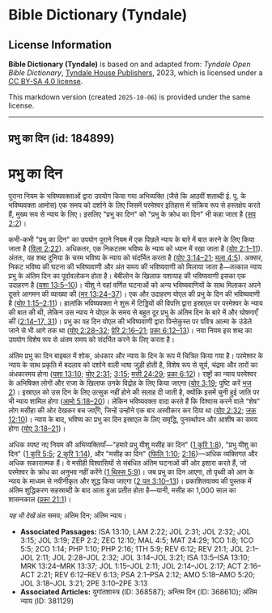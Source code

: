 # Bible Dictionary (Tyndale)

## License Information

**Bible Dictionary (Tyndale)** is based on and adapted from: _Tyndale Open Bible Dictionary_, [Tyndale House Publishers](https://tyndaleopenresources.com/), 2023, which is licensed under a [CC BY-SA 4.0 license](https://creativecommons.org/licenses/by-sa/4.0/legalcode.en).

This markdown version (created `2025-10-06`) is provided under the same license.



--------------------------------

## प्रभु का दिन (id: 184899)

प्रभु का दिन
============

पुराना नियम के भविष्यवक्ताओं द्वारा उपयोग किया गया अभिव्यक्ति (जैसे कि आठवीं शताब्दी ई. पू. के भविष्यवक्ता आमोस) एक समय को दर्शाने के लिए जिसमें परमेश्वर इतिहास में सक्रिय रूप से हस्तक्षेप करते हैं, मुख्य रूप से न्याय के लिए। इसलिए "प्रभु का दिन" को "प्रभु के क्रोध का दिन" भी कहा जाता है ([सप 2:2](https://ref.ly/Zeph2:2))।

कभी\-कभी "प्रभु का दिन" का उपयोग पुराने नियम में एक पिछले न्याय के बारे में बात करने के लिए किया जाता है ([विला 2:22](https://ref.ly/Lam2:22)). अधिकतर, एक निकटतम भविष्य के न्याय को ध्यान में रखा जाता है ([योए 2:1–11](https://ref.ly/Joel2:1-Joel2:11)). अंततः, यह शब्द दुनिया के चरम भविष्य के न्याय को संदर्भित करता है ([योए 3:14–21](https://ref.ly/Joel3:14-Joel3:21); [मला 4:5](https://ref.ly/Mal4:5)). अक्सर, निकट भविष्य की घटना की भविष्यवाणी और अंत समय की भविष्यवाणी को मिलाया जाता है—तत्काल न्याय प्रभु के अंतिम दिन का पूर्वावलोकन होता है। बेबीलोन के खिलाफ यशायाह की भविष्यवाणी इसका एक उदाहरण है ([यशा 13:5–10](https://ref.ly/Isa13:5-Isa13:10))। यीशु ने वहां वर्णित घटनाओं को अन्य भविष्यवाणियों के साथ मिलाकर अपने दूसरे आगमन की व्याख्या की ([मर 13:24–37](https://ref.ly/Mark13:24-Mark13:37))। एक और उदाहरण योएल की प्रभु के दिन की भविष्यवाणी है ([योए 1:15–2:11](https://ref.ly/Joel1:15-Joel2:11))। हालांकि भविष्यवक्ता ने शुरू में टिड्डियों की विपत्ति द्वारा इस्राएल पर परमेश्वर के न्याय की बात की थी, लेकिन उस न्याय ने योएल के समय से बहुत दूर प्रभु के अंतिम दिन के बारे में और घोषणाएँ कीं ([2:14–17, 31](https://ref.ly/Joel2:14-Joel2:17))। प्रभु का वह दिन योएल की भविष्यवाणी द्वारा पिन्तेकुस्त पर पवित्र आत्मा के उंडेले जाने से भी आगे तक था ([योए 2:28–32](https://ref.ly/Joel2:28-Joel2:32); [प्रेरि 2:16–21](https://ref.ly/Acts2:16-Acts2:21); [प्रका 6:12–13](https://ref.ly/Rev6:12-Rev6:13))। नया नियम इस शब्द का उपयोग विशेष रूप से अंतम समय को संदर्भित करने के लिए करता है।

अंतिम प्रभु का दिन बाइबल में शोक, अंधकार और न्याय के दिन के रूप में चित्रित किया गया है। परमेश्वर के न्याय के साथ प्रकृति में बदलाव को दर्शाने वाली भाषा जुड़ी होती है, विशेष रूप से सूर्य, चंद्रमा और तारों का अंधकारमय होना ([यशा 13:10](https://ref.ly/Isa13:10); [योए 2:31](https://ref.ly/Joel2:31); [3:15](https://ref.ly/Joel3:15); [मत्ती 24:29](https://ref.ly/Matt24:29); [प्रका 6:12](https://ref.ly/Rev6:12))। राष्ट्रों का न्याय परमेश्वर के अभिषिक्त लोगों और राजा के खिलाफ उनके विद्रोह के लिए किया जाएगा ([योए 3:19](https://ref.ly/Joel3:19); पुष्टि करें [भज 2](https://ref.ly/Ps2:1-Ps2:12))। इस्राएल को उस दिन के लिए उत्सुक नहीं होने की सलाह दी जाती है, क्योंकि इसमें चुनी हुई जाति पर भी न्याय शामिल होगा ([आमो 5:18–20](https://ref.ly/Amos5:18-Amos5:20))। लेकिन भविष्यवक्ता वादा करते हैं कि विश्वास करने वाले “शेष” लोग मसीहा की ओर देखकर बच जाएँगे, जिन्हें उन्होंने एक बार अस्वीकार कर दिया था ([योए 2:32](https://ref.ly/Joel2:32); [जक 12:10](https://ref.ly/Zech12:10))। न्याय के बाद, भविष्य का प्रभु का दिन इस्राएल के लिए समृद्धि, पुनर्स्थापन और आशीष का समय होगा ([योए 3:18–21](https://ref.ly/Joel3:18-Joel3:21))।

अधिक स्पष्ट नए नियम की अभिव्यक्तियाँ—"हमारे प्रभु यीशु मसीह का दिन" ([1 कुरि 1:8](https://ref.ly/1Cor1:8)), "प्रभु यीशु का दिन" ([1 कुरि 5:5](https://ref.ly/1Cor5:5); [2 कुरि 1:14](https://ref.ly/2Cor1:14)), और "मसीह का दिन" ([फिलि 1:10](https://ref.ly/Phil1:10); [2:16](https://ref.ly/Phil2:16))—अधिक व्यक्तिगत और अधिक सकारात्मक हैं। वे मसीही विश्वासियों से संबंधित अंतिम घटनाओं की ओर इशारा करते हैं, जो परमेश्वर के क्रोध का अनुभव नहीं करेंगे ([1 थिस्स 5:9](https://ref.ly/1Thess5:9))। जब प्रभु का दिन आएगा, तो पृथ्वी को आग के न्याय के माध्यम से नवीनीकृत और शुद्ध किया जाएगा ([2 पत 3:10–13](https://ref.ly/2Pet3:10-2Pet3:13))। प्रकाशितवाक्य की पुस्तक में अंतिम शुद्धिकरण सहस्राब्दी के बाद आता हुआ प्रतीत होता है—यानी, मसीह का 1,000 साल का शासनकाल ([प्रका 21:1](https://ref.ly/Rev21:1))।

*यह भी देखें* अंत समय; अंतिम दिन; अंतिम न्याय।

* **Associated Passages:** ISA 13:10; LAM 2:22; JOL 2:31; JOL 2:32; JOL 3:15; JOL 3:19; ZEP 2:2; ZEC 12:10; MAL 4:5; MAT 24:29; 1CO 1:8; 1CO 5:5; 2CO 1:14; PHP 1:10; PHP 2:16; 1TH 5:9; REV 6:12; REV 21:1; JOL 2:1–JOL 2:11; JOL 2:28–JOL 2:32; JOL 3:14–JOL 3:21; ISA 13:5–ISA 13:10; MRK 13:24–MRK 13:37; JOL 1:15–JOL 2:11; JOL 2:14–JOL 2:17; ACT 2:16–ACT 2:21; REV 6:12–REV 6:13; PSA 2:1–PSA 2:12; AMO 5:18–AMO 5:20; JOL 3:18–JOL 3:21; 2PE 3:10–2PE 3:13
* **Associated Articles:** युगांतशास्त्र (ID: 368587); अन्तिम दिन (ID: 368610); अंतिम न्याय  (ID: 381129)

